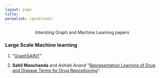 ```yaml
---
layout: page
title: 
permalink: /goodreads/
---
```



<p align="center">
Intersting Graph and Machine Learning papers
</p>

### Large Scale Machine learning

1. "[GraphSAINT](www.openreview.net/pdf?id=BJe8pkHFwS)"

1. **Sahil Manchanda** and Ashish Anand "[Representation Learning of Drug and Disease Terms for Drug Repositioning](https://ieeexplore.ieee.org/abstract/document/7985802)".

  
